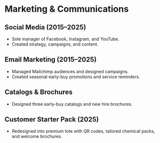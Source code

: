 # Marketing & Communications

## Social Media (2015–2025)
- Sole manager of Facebook, Instagram, and YouTube.
- Created strategy, campaigns, and content.

## Email Marketing (2015–2025)
- Managed Mailchimp audiences and designed campaigns.
- Created seasonal early-buy promotions and service reminders.

## Catalogs & Brochures
- Designed three early-buy catalogs and new hire brochures.

## Customer Starter Pack (2025)
- Redesigned into premium tote with QR codes, tailored chemical packs, and welcome brochures.
